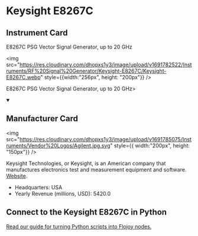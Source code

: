 
# Keysight E8267C

## Instrument Card

<div className="flex">

<div>

E8267C PSG Vector Signal Generator, up to 20 GHz

</div>

<img src="https://res.cloudinary.com/dhopxs1y3/image/upload/v1691782522/Instruments/RF%20Signal%20Generator/Keysight-E8267C/Keysight-E8267C.webp" style={{width:"256px", height: "200px"}} />

</div>

E8267C PSG Vector Signal Generator, up to 20 GHz>

<details open>
<summary><h2>Manufacturer Card</h2></summary>

<img src="https://res.cloudinary.com/dhopxs1y3/image/upload/v1691785075/Instruments/Vendor%20Logos/Agilent.jpg.svg" style={{ width:"200px", height: "150px"}} />

Keysight Technologies, or Keysight, is an American company that manufactures electronics test and measurement equipment and software. <a href="https://www.keysight.com/us/en/home.html">Website</a>.

<ul>
  <li>Headquarters: USA</li>
  <li>Yearly Revenue (millions, USD): 5420.0</li>
</ul>
</details>

## Connect to the Keysight E8267C in Python

[Read our guide for turning Python scripts into Flojoy nodes.](https://docs.flojoy.ai/custom-nodes/creating-custom-node/)


